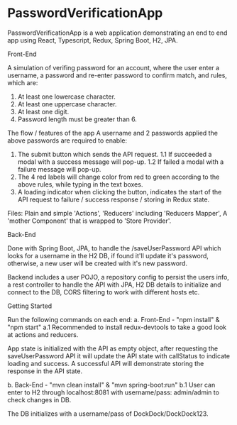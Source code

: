 # PasswordVerificationApp

PasswordVerificationApp is a web application demonstrating an end to end app using React, Typescript, Redux, Spring Boot, H2, JPA.


Front-End

A simulation of verifing password for an account, where the user enter a username, a password and re-enter password to confirm match, and rules, which are:
1. At least one lowercase character.
2. At least one uppercase character.
3. At least one digit.
4. Password length must be greater than 6.

The flow / features of the app
A username and 2 passwords applied the above passwords are required to enable:
1. The submit button which sends the API request.
  1.1 If succeeded a modal with a success message will pop-up.
  1.2 If failed a modal with a failure message will pop-up.
2. The 4 red labels will change color from red to green according to the above rules, while typing in the text boxes.
3. A loading indicator when clicking the button, indicates the start of the API request to failure / success response / storing in Redux state.

Files:
Plain and simple 'Actions', 'Reducers' including 'Reducers Mapper', A 'mother Component' that is wrapped to 'Store Provider'.


Back-End

Done with Spring Boot, JPA, to handle the /saveUserPassword API which looks for a username in the H2 DB, if found it'll update it's password, otherwise, a new user will be created with it's new password.

Backend includes a user POJO, a repository config to persist the users info, a rest controller to handle the API with JPA, H2 DB details to initialize and connect to the DB, CORS filtering to work with different hosts etc.


Getting Started

Run the following commands on each end:
a. Front-End - "npm install" & "npm start"
  a.1 Recommended to install redux-devtools to take a good look at actions and reducers.
  
  App state is initialized with the API as empty object, after requesting the saveUserPassword API it will update the API state with callStatus to indicate loading and success.
  A successful API will demonstrate storing the response in the API state.
  
b. Back-End - "mvn clean install" & "mvn spring-boot:run"
  b.1 User can enter to H2 through localhost:8081 with username/pass: admin/admin to check changes in DB.
  
  The DB initializes with a username/pass of DockDock/DockDock123.
  



